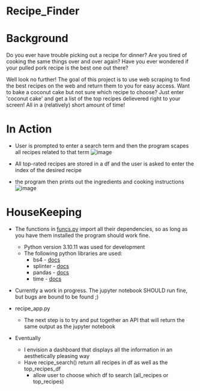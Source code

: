 # Recipe_Finder

# Background
Do you ever have trouble picking out a recipe for dinner? Are you tired of cooking the same things over and over again? Have you ever wondered if your pulled pork recipe is the best one out there?

Well look no further! The goal of this project is to use web scraping to find the best recipes on the web and return them to you for easy access. Want to bake a coconut cake but not sure which recipe to choose? Just enter 'coconut cake' and get a list of the top recipes delievered right to your screen! All in a (relatively) short amount of time!

# In Action
* User is prompted to enter a search term and then the program scapes all recipes related to that term
 ![image](https://github.com/StanJohn04/Recipe_Finder/assets/121142680/33917a55-9459-45c7-9d6d-35e37e7b69b7)

* All top-rated recipes are stored in a df and the user is asked to enter the index of the desired recipe
* the program then prints out the ingredients and cooking instructions
![image](https://github.com/StanJohn04/Recipe_Finder/assets/121142680/dd38d62d-4ec7-4163-b5b4-649666314ad3)


# HouseKeeping
* The functions in [funcs.py](https://github.com/StanJohn04/Recipe_Finder/blob/main/funcs.py) import all their dependencies, so as long as you have them installed the   program should work fine.
  * Python version 3.10.11 was used for development
  * The following python libraries are used:
    * bs4 - [docs](https://pypi.org/project/bs4/)
    * splinter - [docs](https://splinter.readthedocs.io/en/latest/)
    * pandas - [docs](https://pandas.pydata.org/docs/)
    * time - [docs](https://docs.python.org/3/library/time.html)

* Currently a work in progress. The jupyter notebook SHOULD run fine, but bugs are bound to be found ;)

* recipe_app.py
  * The next step is to try and put together an API that will return the same output as the jupyter notebook

* Eventually
  * I envision a dashboard that displays all the information in an aesthetically pleasing way
  * Have recipe_search() return all recipes in df as well as the top_recipes_df
    * allow user to choose which df to search (all_recipes or top_recipes)
